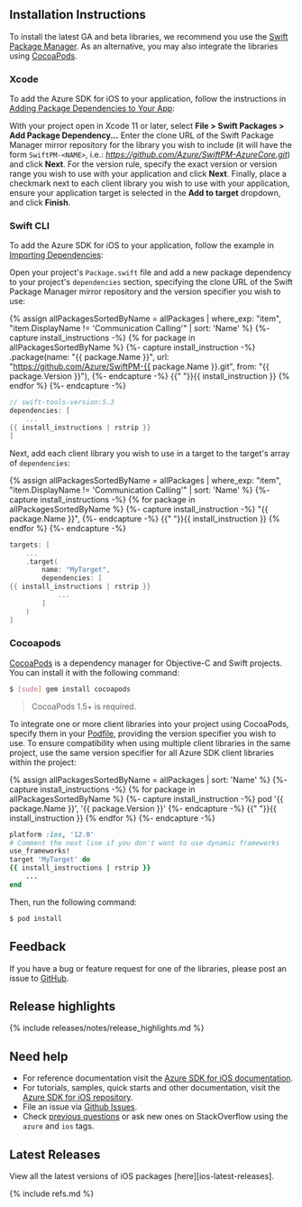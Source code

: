 ## Installation Instructions

To install the latest GA and beta libraries, we recommend you use the [Swift Package Manager](https://swift.org/package-manager/). As an alternative, you may also integrate the libraries using [CocoaPods](https://cocoapods.org/).

### Xcode

To add the Azure SDK for iOS to your application, follow the instructions in [Adding Package Dependencies to Your App](https://developer.apple.com/documentation/xcode/adding_package_dependencies_to_your_app):

With your project open in Xcode 11 or later, select **File > Swift Packages > Add Package Dependency...** Enter the clone URL of the Swift Package Manager mirror repository for the library you wish to include (it will have the form `SwiftPM-<NAME>`, i.e.: *https://github.com/Azure/SwiftPM-AzureCore.git*) and click **Next**. For the version rule, specify the exact version or version range you wish to use with your application and click **Next**. Finally, place a checkmark next to each client library you wish to use with your application, ensure your application target is selected in the **Add to target** dropdown, and click **Finish**.

### Swift CLI

To add the Azure SDK for iOS to your application, follow the example in [Importing Dependencies](https://swift.org/package-manager/#importing-dependencies):

Open your project's `Package.swift` file and add a new package dependency to your project's `dependencies` section, specifying the clone URL of the Swift Package Manager mirror repository and the version specifier you wish to use:

{% assign allPackagesSortedByName = allPackages | where_exp: "item", "item.DisplayName != 'Communication Calling'" | sort: 'Name' %}
{%- capture install_instructions -%}
{% for package in allPackagesSortedByName %}
    {%- capture install_instruction -%}
    .package(name: "{{ package.Name }}", url: "https://github.com/Azure/SwiftPM-{{ package.Name }}.git", from: "{{ package.Version }}"),
    {%- endcapture -%}
    {{"    "}}{{ install_instruction }}
{% endfor %}
{%- endcapture -%}

```swift
// swift-tools-version:5.3
dependencies: [
    ...
{{ install_instructions | rstrip }}
]
```

Next, add each client library you wish to use in a target to the target's array of `dependencies`:

{% assign allPackagesSortedByName = allPackages | where_exp: "item", "item.DisplayName != 'Communication Calling'" | sort: 'Name' %}
{%- capture install_instructions -%}
{% for package in allPackagesSortedByName %}
    {%- capture install_instruction -%}
"{{ package.Name }}",
    {%- endcapture -%}
    {{"            "}}{{ install_instruction }}
{% endfor %}
{%- endcapture -%}

```swift
targets: [
    ...
    .target(
        name: "MyTarget",
        dependencies: [
{{ install_instructions | rstrip }}
            ...
        ]
    )
]
```

### Cocoapods

[CocoaPods](https://cocoapods.org/) is a dependency manager for Objective-C and Swift projects. You can install it with the following command:

```bash
$ [sudo] gem install cocoapods
```

> CocoaPods 1.5+ is required.

To integrate one or more client libraries into your project using CocoaPods, specify them in your [Podfile](https://guides.cocoapods.org/using/the-podfile.html), providing the version specifier you wish to use. To ensure compatibility when using multiple client libraries in the same project, use the same version specifier for all Azure SDK client libraries within the project:

{% assign allPackagesSortedByName = allPackages | sort: 'Name' %}
{%- capture install_instructions -%}
{% for package in allPackagesSortedByName %}
    {%- capture install_instruction -%}
pod '{{ package.Name }}', '{{ package.Version }}'
    {%- endcapture -%}
    {{"    "}}{{ install_instruction }}
{% endfor %}
{%- endcapture -%}

```ruby
platform :ios, '12.0'
# Comment the next line if you don't want to use dynamic frameworks
use_frameworks!
target 'MyTarget' do
{{ install_instructions | rstrip }}
    ...
end
```

Then, run the following command:

```bash
$ pod install
```

## Feedback

If you have a bug or feature request for one of the libraries, please post an issue to [GitHub](https://github.com/azure/azure-sdk-for-ios/issues).

## Release highlights

{% include releases/notes/release_highlights.md %}

## Need help

- For reference documentation visit the [Azure SDK for iOS documentation](https://azure.github.io/azure-sdk-for-ios/).
- For tutorials, samples, quick starts and other documentation, visit the [Azure SDK for iOS repository](https://github.com/azure/azure-sdk-for-ios/).
- File an issue via [Github Issues](https://github.com/Azure/azure-sdk-for-ios/issues/new/choose).
- Check [previous questions](https://stackoverflow.com/questions/tagged/azure+ios) or ask new ones on
 StackOverflow using the `azure` and `ios` tags.

## Latest Releases

View all the latest versions of iOS packages [here][ios-latest-releases].

{% include refs.md %}
